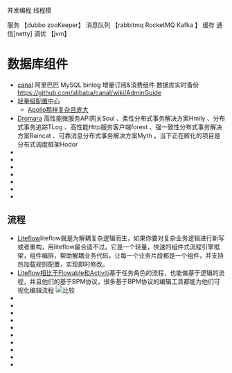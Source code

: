 并发编程
线程模 


服务  【dubbo zooKeeper】
消息队列  【rabbitmq RocketMQ Kafka 】
缓存
通信[netty]
调优 【jvm】




# 数据库组件
- [canal](https://github.com/alibaba/canal) 阿里巴巴 MySQL binlog 增量订阅&消费组件 数据库实时备份  https://github.com/alibaba/canal/wiki/AdminGuide
- [轻量级配置中心](https://github.com/kklldog/AgileConfig/tree/react_ui)
     - [Apollo那样复杂且庞大]()
- [Dromara](https://dromara.org/zh/projects/) 高性能微服务API网关Soul 、柔性分布式事务解决方案Hmily 、分布式事务追踪TLog 、高性能Http服务客户端forest 、强一致性分布式事务解决方案Raincat 、可靠消息分布式事务解决方案Myth 。当下正在孵化的项目是分布式调度框架Hodor
- []()
- []()
- []()
- []()
- []()
- []()
- []()


 ## 流程
- [Liteflow](https://yomahub.com/liteflow/docs/)liteflow就是为解耦复杂逻辑而生，如果你要对复杂业务逻辑进行新写或者重构，用liteflow最合适不过。它是一个轻量，快速的组件式流程引擎框架，组件编排，帮助解耦业务代码，让每一个业务片段都是一个组件，并支持热加载规则配置，实现即时修改。
- [Liteflow相比于Flowable和Activiti](https://flowable.com/open-source/)基于任务角色的流程，也能做基于逻辑的流程，并且他们的基于BPM协议，很多基于BPM协议的编辑工具都能为他们可视化编辑流程 ![比较](https://yomahub.com/liteflow/docs/)
- []()
- []()
- []()
- []()
- []()
- []()
- []()
- []()
- []()
- []()
